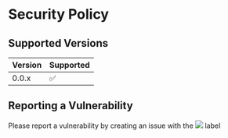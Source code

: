 # Security Policy

## Supported Versions

| Version | Supported          |
| ------- | ------------------ |
| 0.0.x   | :white_check_mark: |

## Reporting a Vulnerability

Please report a vulnerability by creating an issue with the ![](https://img.shields.io/github/labels/iamrgroot/mass/security) label
